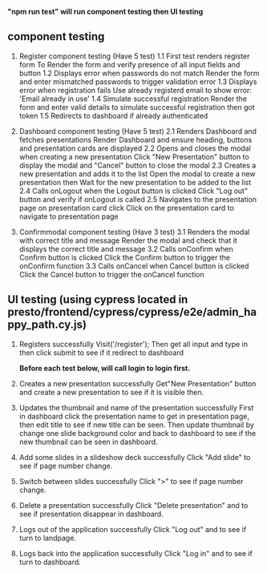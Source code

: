 **"npm run test" will run component testing then UI testing**
## component testing
1. Register component testing (Have 5 test)
1.1 First test renders register form
    To Render the form and verify presence of all input fields and button
1.2 Displays error when passwords do not match
    Render the form and enter mismatched passwords to trigger validation error
1.3 Displays error when registration fails
    Use already registerd email to show error: 'Email already in use'
1.4 Simulate successful registration
    Render the form and enter valid details to simulate successful registration then got token
1.5 Redirects to dashboard if already authenticated

2. Dashboard component testing (Have 5 test)
2.1 Renders Dashboard and fetches presentations
    Render Dashboard and ensure heading, buttons and presentation cards are displayed
2.2 Opens and closes the modal when creating a new presentation
    Click "New Presentation" button to display the modal and "Cancel" button to close the modal
2.3 Creates a new presentation and adds it to the list
    Open the modal to create a new presentation then 
    Wait for the new presentation to be added to the list
2.4 Calls onLogout when the Logout button is clicked
    Click "Log out" button and verify if onLogout is called
2.5 Navigates to the presentation page on presentation card click
    Click on the presentation card to navigate to presentation page

3. Confirmmodal component testing (Have 3 test)
3.1 Renders the modal with correct title and message
    Render the modal and check that it displays the correct title and message
3.2 Calls onConfirm when Confirm button is clicked
    Click the Confirm button to trigger the onConfirm function
3.3 Calls onCancel when Cancel button is clicked
    Click the Cancel button to trigger the onCancel function

## UI testing (using cypress located in presto/frontend/cypress/cypress/e2e/admin_happy_path.cy.js)
1. Registers successfully
    Visit('/register'); Then get all input and type in then click submit to see if it redirect to dashboard

    **Before each test below, will call login to login first.**
2. Creates a new presentation successfully
    Get"New Presentation" button and create a new presentation to see if it is visible then.
3. Updates the thumbnail and name of the presentation successfully
    First in dashboard click the presentation name to get in presentation page, then edit title
    to see if new title can be seen. 
    Then update thumbnail by change one slide background color and back to dashboard to see if the new thumbnail can be seen in dashboard.
4. Add some slides in a slideshow deck successfully
    Click "Add slide" to see if page number change.
5. Switch between slides successfully
    Click ">" to see if page number change.
6. Delete a presentation successfully
    Click "Delete presentation" and to see if presentation disappear in dashboard.
7. Logs out of the application successfully
    Click "Log out" and to see if turn to landpage.
8. Logs back into the application successfully
    Click "Log in" and to see if turn to dashboard.
